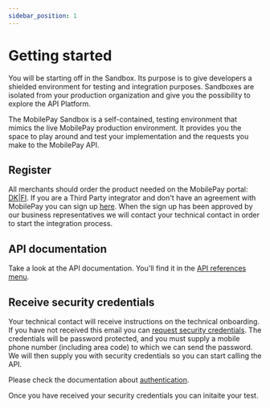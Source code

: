 ```yaml
---
sidebar_position: 1
---
```


# Getting started

You will be starting off in the Sandbox. Its purpose is to give developers a shielded environment for testing and integration purposes. Sandboxes are isolated from your production organization and give you the possibility to explore the API Platform.

The MobilePay Sandbox is a self-contained, testing environment that mimics the live MobilePay production environment. It provides you the space to play around and test your implementation and the requests you make to the MobilePay API.

## Register

All merchants should order the product needed on the MobilePay portal: [DK](https://admin.mobilepay.dk/)|[FI](https://admin.mobilepay.fi/). If you are a Third Party integrator and don't have an agreement with MobilePay you can sign up [here](https://www.mobilepaygroup.com/partner/signup). When the sign up has been approved by our business representatives we will contact your technical contact in order to start the integration process.

## API documentation

Take a look at the API documentation. You'll find it in the [API references menu](/api/pos).

## Receive security credentials

Your technical contact will receive instructions on the technical onboarding. If you have not received this email you can [request security credentials](mailto:developer@mobilepay.dk?subject=Request%20security%20credentials%20MobilePay%20PoS%20sandbox&amp;body=Hi%20Developer%20support%2C%0A%0AWe%20have%20completede%20step%201-3%20and%20wish%20to%20request%20security%20credentials%20for%20organization%3A%0A%0AThe%20password%20for%20the%20zip-file%20can%20be%20sent%20to%20phone%20number%20%28including%20area%20code%29%3A%0A%20%0ABest%20regards"). The credentials will be password protected, and you must supply a mobile phone number (including area code) to which we can send the password. We will then supply you with security credentials so you can start calling the API.

Please check the documentation about [authentication](/docs/pos/authentication).

Once you have received your security credentials you can initaite your test.
